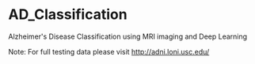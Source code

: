 # AD_Classification
Alzheimer's Disease Classification using MRI imaging and Deep Learning

Note: For full testing data please visit http://adni.loni.usc.edu/
